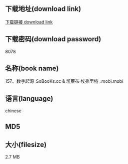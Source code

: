 ## 下载地址(download link)
[下载链接 download link](https://tutu365.netlify.app/?s=157%E3%80%81%E6%95%B0%E5%AD%97%E8%B5%B7%E6%BA%90_SoBooKs.cc+%26+%E5%87%AF%E8%8E%B1%E5%B8%83%C2%B7%E5%9F%83%E5%BC%97%E9%87%8C%E7%89%B9_.mobi)

## 下载密码(download password)
8078

## 名称(book name)
157、数字起源_SoBooKs.cc & 凯莱布·埃弗里特_.mobi.mobi

## 语言(language)
chinese

## MD5


## 大小(filesize)
2.7 MB
